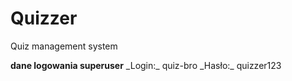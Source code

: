 # Quizzer
Quiz management system

**dane logowania superuser**
\_Login:_ quiz-bro
\_Hasło:_ quizzer123
